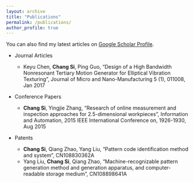 ```yaml
---
layout: archive
title: "Publications"
permalink: /publications/
author_profile: true
---
```


You can also find my latest articles on <a href="https://scholar.google.com/citations?user=6DQXk6QAAAAJ&hl">Google Scholar Profile</a>.

* Journal Articles
  * Keyu Chen, **Chang Si**, Ping Guo, “Design of a High Bandwidth Nonresonant Tertiary Motion Generator for Elliptical Vibration Texturing”, Journal of Micro and Nano-Manufacturing 5 (1), 011008, Jan 2017
  
* Conference Papers
  * **Chang Si**, Yingjie Zhang, “Research of online measurement and inspection approaches for 2.5-dimensional workpieces”, Information and Automation, 2015 IEEE International Conference on, 1926-1930, Aug 2015

* Patents
  * **Chang Si**, Qiang Zhao, Yang Liu, “Pattern code identification method and system”, CN108830362A
  * Yang Liu, **Chang Si**, Qiang Zhao, “Machine-recognizable pattern generation method and generation apparatus, and computer-readable storage medium”, CN108898641A

<!--
{% include base_path %}



{% for post in site.publications reversed %}
  {% include archive-single.html %}
{% endfor %}
-->
